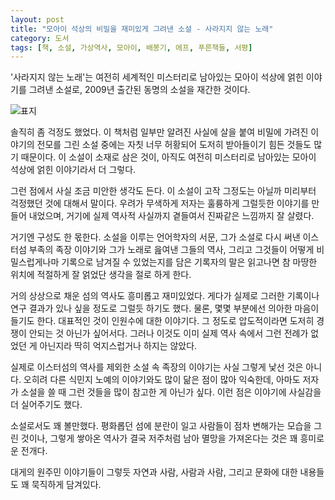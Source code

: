 ```yaml
---
layout: post
title: "모아이 석상의 비밀을 재미있게 그려낸 소설 - 사라지지 않는 노래"
category: 도서
tags: [책, 소설, 가상역사, 모아이, 배봉기, 에프, 푸른책들, 서평]
---
```


'사라지지 않는 노래'는
여전히 세계적인 미스터리로 남아있는 모아이 석상에 얽힌 이야기를 그려낸 소설로,
2009년 출간된 동명의 소설을 재간한 것이다.

![표지](https://lh3.googleusercontent.com/DPbFw8yuHmbAtQguZEFFHZAtTqGNaDAE2vl8R9T1fm34UK6HT5hSkpPPHpNY9KKIijb3r6_jA8oDqA=s480)

솔직히 좀 걱정도 했었다.
이 책처럼 일부만 알려진 사실에 살을 붙여
비밀에 가려진 이야기의 전모를 그린 소설 중에는
자칫 너무 허황되어 도저히 받아들이기 힘든 것들도 많기 때문이다.
이 소설이 소재로 삼은 것이,
아직도 여전히 미스터리로 남아있는 모아이 석상에 얽힌 이야기라서 더 그렇다.

그런 점에서 사실 조금 미안한 생각도 든다.
이 소설이 고작 그정도는 아닐까 미리부터 걱정했던 것에 대해서 말이다.
우려가 무색하게 저자는 훌륭하게 그럴듯한 이야기를 만들어 내었으며,
거기에 실제 역사적 사실까지 곁들여서 진짜같은 느낌까지 잘 살렸다.

거기엔 구성도 한 몫한다.
소설을 이루는 언어학자의 서문,
그가 소설로 다시 써낸 이스터섬 부족의 족장 이야기와
그가 노래로 읊여낸 그들의 역사,
그리고 그것들이 어떻게 비밀스럽게나마 기록으로 남겨질 수 있었는지를 담은 기록자의 말은
읽고나면 참 마땅한 위치에 적절하게 잘 얽었단 생각을 절로 하게 한다.

거의 상상으로 채운 섬의 역사도 흥미롭고 재미있었다.
게다가 실제로 그러한 기록이나 연구 결과가 있나 싶을 정도로 그럴듯 하기도 했다.
물론, 몇몇 부분에선 의아한 마음이 들기도 한다.
대표적인 것이 인원수에 대한 이야기다.
그 정도로 압도적이라면 도저히 경쟁이 안되는 것 아닌가 싶어서다.
그러나 이것도 이미 실제 역사 속에서 그런 전례가 없었던 게 아닌지라
딱히 억지스럽거나 하지는 않았다.

실제로 이스터섬의 역사를 제외한
소설 속 족장의 이야기는
사실 그렇게 낯선 것은 아니다.
오히려 다른 식민지 노예의 이야기와도 많이 닮은 점이 많아 익숙한데,
아마도 저자가 소설을 쓸 때 그런 것들을 많이 참고한 게 아닌가 싶다.
이런 점은 이야기에 사실감을 더 실어주기도 했다.

소설로서도 꽤 볼만했다.
평화롭던 섬에 분란이 일고
사람들이 점차 변해가는 모습을 그린 것이나,
그렇게 쌓아온 역사가 결국 저주처럼 남아 멸망을 가져온다는 것은
꽤 흥미로운 전개다.

대게의 원주민 이야기들이 그렇듯
자연과 사람, 사람과 사람, 그리고 문화에 대한 내용들도 꽤 묵직하게 담겨있다.
